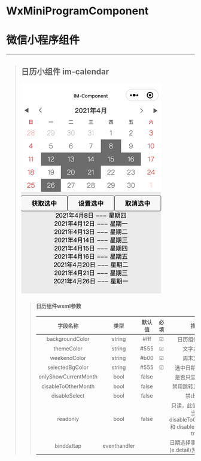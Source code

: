 # WxMiniProgramComponent 
# 微信小程序组件
---

> ## 日历小组件 im-calendar
>![日历小组件](https://github.com/GitHub-Life/WxMiniProgramComponent/blob/main/Picture/calendar_shot.png?raw=true)
>
>>#### 日历组件wxml参数
>>|字段名称|类型|默认值|必填|描述|
>>|:-:|:-:|:-:|:-:|:-:|
>>|backgroundColor|string|#fff|☑|日历组件背景色|
>>|themeColor|string|#555|☑|文字主题色|
>>|weekendColor|string|#b00|☑|周末文字色|
>>|selectedBgColor|string|#555|☑|选中日期的背景色|
>>|onlyShowCurrentMonth|bool|false||是否只显示当前月|
>>|disableToOtherMonth|bool|false||禁用跳转至其它月份|
>>|disableSelect|bool|false||禁止选择|
>>|readonly|bool|false||只读，此值为 true 相当于 disableToOtherMonth 和 disableSelect 都为 true|
>>|binddattap|eventhandler|||日期选择事件，返回值(e.detail)为日期object|

